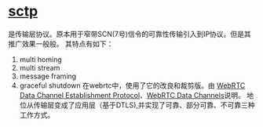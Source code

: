 # [sctp](https://datatracker.ietf.org/doc/html/rfc4960)
是传输层协议。原本用于窄带SCN(7号)信令的可靠性传输引入到IP协议。但是其推广效果一般般。
其特点有如下：
1. multi homing
1. multi stream
1. message framing
1. graceful shutdown
在webrtc中，使用了它的改良和裁剪版。由 [WebRTC Data Channel Establishment Protocol](https://datatracker.ietf.org/doc/html/rfc8832)、[WebRTC Data Channels](https://datatracker.ietf.org/doc/html/rfc8831)说明。
地位从传输层变成了应用层（基于DTLS),并实现了可靠、部分可靠、不可靠三种工作方式。

